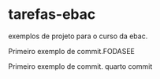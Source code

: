 # tarefas-ebac 
exemplos de projeto para o curso da ebac.


Primeiro exemplo de commit.FODASEE

Primeiro exemplo de commit. quarto commit

